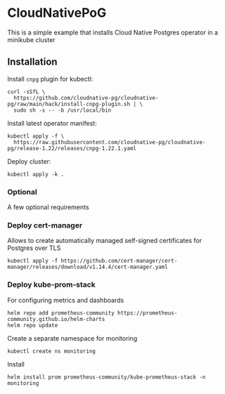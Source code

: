 # CloudNativePoG

This is a simple example that installs Cloud Native Postgres operator in a minikube cluster

## Installation

Install `cnpg` plugin for kubectl:

```shell
curl -sSfL \
  https://github.com/cloudnative-pg/cloudnative-pg/raw/main/hack/install-cnpg-plugin.sh | \
  sudo sh -s -- -b /usr/local/bin
```

Install latest operator manifest:

```shell
kubectl apply -f \
  https://raw.githubusercontent.com/cloudnative-pg/cloudnative-pg/release-1.22/releases/cnpg-1.22.1.yaml
```

Deploy cluster:

```shell
kubectl apply -k .
```

### Optional

A few optional requirements

### Deploy cert-manager

Allows to create automatically managed self-signed certificates for Postgres over TLS

```shell
kubectl apply -f https://github.com/cert-manager/cert-manager/releases/download/v1.14.4/cert-manager.yaml
```

### Deploy kube-prom-stack

For configuring metrics and dashboards


```shell
helm repo add prometheus-community https://prometheus-community.github.io/helm-charts
helm repo update
```

Create a separate namespace for monitoring
```shell
kubectl create ns monitoring
```

Install

```shell
helm install prom prometheus-community/kube-prometheus-stack -n monitoring
```

